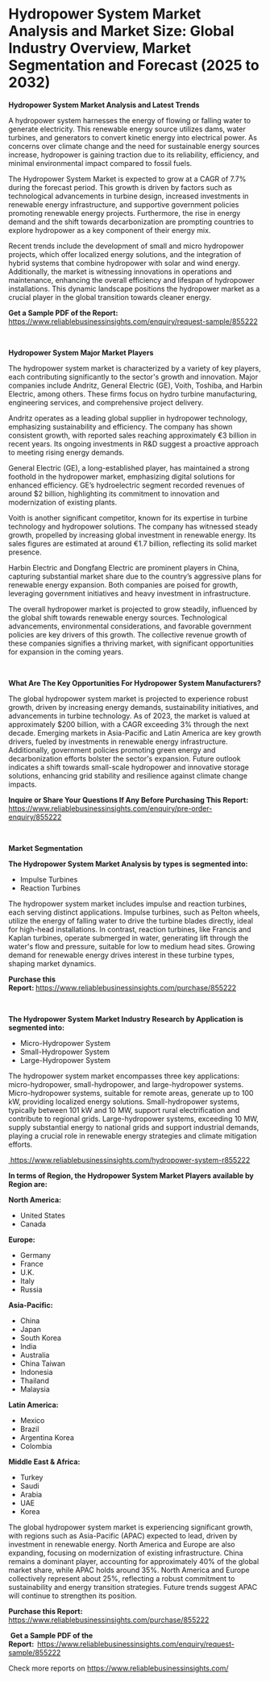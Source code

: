 <p><h1>Hydropower System Market Analysis and Market Size: Global Industry Overview, Market Segmentation and Forecast (2025 to 2032)</h1></p><p><strong>Hydropower System Market Analysis and Latest Trends</strong></p>
<p><p>A hydropower system harnesses the energy of flowing or falling water to generate electricity. This renewable energy source utilizes dams, water turbines, and generators to convert kinetic energy into electrical power. As concerns over climate change and the need for sustainable energy sources increase, hydropower is gaining traction due to its reliability, efficiency, and minimal environmental impact compared to fossil fuels.</p><p>The Hydropower System Market is expected to grow at a CAGR of 7.7% during the forecast period. This growth is driven by factors such as technological advancements in turbine design, increased investments in renewable energy infrastructure, and supportive government policies promoting renewable energy projects. Furthermore, the rise in energy demand and the shift towards decarbonization are prompting countries to explore hydropower as a key component of their energy mix.</p><p>Recent trends include the development of small and micro hydropower projects, which offer localized energy solutions, and the integration of hybrid systems that combine hydropower with solar and wind energy. Additionally, the market is witnessing innovations in operations and maintenance, enhancing the overall efficiency and lifespan of hydropower installations. This dynamic landscape positions the hydropower market as a crucial player in the global transition towards cleaner energy.</p></p>
<p><strong>Get a Sample PDF of the Report:&nbsp;</strong> <a href="https://www.reliablebusinessinsights.com/enquiry/request-sample/855222?utm_campaign=3276&utm_medium=2&utm_source=Github&utm_content=ia&utm_term=10042025&utm_id=hydropower-system">https://www.reliablebusinessinsights.com/enquiry/request-sample/855222</a></p>
<p>&nbsp;</p>
<p><strong>Hydropower System Major Market Players</strong></p>
<p><p>The hydropower system market is characterized by a variety of key players, each contributing significantly to the sector's growth and innovation. Major companies include Andritz, General Electric (GE), Voith, Toshiba, and Harbin Electric, among others. These firms focus on hydro turbine manufacturing, engineering services, and comprehensive project delivery.</p><p>Andritz operates as a leading global supplier in hydropower technology, emphasizing sustainability and efficiency. The company has shown consistent growth, with reported sales reaching approximately €3 billion in recent years. Its ongoing investments in R&D suggest a proactive approach to meeting rising energy demands.</p><p>General Electric (GE), a long-established player, has maintained a strong foothold in the hydropower market, emphasizing digital solutions for enhanced efficiency. GE’s hydroelectric segment recorded revenues of around $2 billion, highlighting its commitment to innovation and modernization of existing plants.</p><p>Voith is another significant competitor, known for its expertise in turbine technology and hydropower solutions. The company has witnessed steady growth, propelled by increasing global investment in renewable energy. Its sales figures are estimated at around €1.7 billion, reflecting its solid market presence.</p><p>Harbin Electric and Dongfang Electric are prominent players in China, capturing substantial market share due to the country’s aggressive plans for renewable energy expansion. Both companies are poised for growth, leveraging government initiatives and heavy investment in infrastructure.</p><p>The overall hydropower market is projected to grow steadily, influenced by the global shift towards renewable energy sources. Technological advancements, environmental considerations, and favorable government policies are key drivers of this growth. The collective revenue growth of these companies signifies a thriving market, with significant opportunities for expansion in the coming years.</p></p>
<p>&nbsp;</p>
<p><strong>What Are The Key Opportunities For Hydropower System Manufacturers?</strong></p>
<p><p>The global hydropower system market is projected to experience robust growth, driven by increasing energy demands, sustainability initiatives, and advancements in turbine technology. As of 2023, the market is valued at approximately $200 billion, with a CAGR exceeding 3% through the next decade. Emerging markets in Asia-Pacific and Latin America are key growth drivers, fueled by investments in renewable energy infrastructure. Additionally, government policies promoting green energy and decarbonization efforts bolster the sector's expansion. Future outlook indicates a shift towards small-scale hydropower and innovative storage solutions, enhancing grid stability and resilience against climate change impacts.</p></p>
<p><strong>Inquire or Share Your Questions If Any Before Purchasing This Report:</strong> <a href="https://www.reliablebusinessinsights.com/enquiry/pre-order-enquiry/855222?utm_campaign=3276&utm_medium=2&utm_source=Github&utm_content=ia&utm_term=10042025&utm_id=hydropower-system">https://www.reliablebusinessinsights.com/enquiry/pre-order-enquiry/855222</a></p>
<p>&nbsp;</p>
<p><strong>Market Segmentation</strong></p>
<p><strong>The Hydropower System Market Analysis by types is segmented into:</strong></p>
<p><ul><li>Impulse Turbines</li><li>Reaction Turbines</li></ul></p>
<p><p>The hydropower system market includes impulse and reaction turbines, each serving distinct applications. Impulse turbines, such as Pelton wheels, utilize the energy of falling water to drive the turbine blades directly, ideal for high-head installations. In contrast, reaction turbines, like Francis and Kaplan turbines, operate submerged in water, generating lift through the water's flow and pressure, suitable for low to medium head sites. Growing demand for renewable energy drives interest in these turbine types, shaping market dynamics.</p></p>
<p><strong>Purchase this Report:&nbsp;</strong><a href="https://www.reliablebusinessinsights.com/purchase/855222?utm_campaign=3276&utm_medium=2&utm_source=Github&utm_content=ia&utm_term=10042025&utm_id=hydropower-system">https://www.reliablebusinessinsights.com/purchase/855222</a></p>
<p>&nbsp;</p>
<p><strong>The Hydropower System Market Industry Research by Application is segmented into:</strong></p>
<p><ul><li>Micro-Hydropower System</li><li>Small-Hydropower System</li><li>Large-Hydropower System</li></ul></p>
<p><p>The hydropower system market encompasses three key applications: micro-hydropower, small-hydropower, and large-hydropower systems. Micro-hydropower systems, suitable for remote areas, generate up to 100 kW, providing localized energy solutions. Small-hydropower systems, typically between 101 kW and 10 MW, support rural electrification and contribute to regional grids. Large-hydropower systems, exceeding 10 MW, supply substantial energy to national grids and support industrial demands, playing a crucial role in renewable energy strategies and climate mitigation efforts.</p></p>
<p><a href="https://www.reliablebusinessinsights.com/hydropower-system-r855222?utm_campaign=3276&utm_medium=2&utm_source=Github&utm_content=ia&utm_term=10042025&utm_id=hydropower-system">&nbsp;https://www.reliablebusinessinsights.com/hydropower-system-r855222</a></p>
<p><strong>In terms of Region, the Hydropower System Market Players available by Region are:</strong></p>
<p>
    <p> <strong> North America: </strong>
        <ul>
            <li>United States</li>
            <li>Canada</li>
        </ul>
        </p> 
    <p> <strong> Europe: </strong>
        <ul>
            <li>Germany</li>
            <li>France</li>
            <li>U.K.</li>
            <li>Italy</li>
            <li>Russia</li>
        </ul>
        </p> 
    <p> <strong> Asia-Pacific: </strong>
        <ul>
            <li>China</li>
            <li>Japan</li>
            <li>South Korea</li>
            <li>India</li>
            <li>Australia</li>
            <li>China Taiwan</li>
            <li>Indonesia</li>
            <li>Thailand</li>
            <li>Malaysia</li>
        </ul>
        </p> 
    <p> <strong> Latin America: </strong>
        <ul>
            <li>Mexico</li>
            <li>Brazil</li>
            <li>Argentina Korea</li>
            <li>Colombia</li>
        </ul>
        </p> 
    <p> <strong> Middle East & Africa: </strong>
        <ul>
            <li>Turkey</li>
            <li>Saudi</li>
            <li>Arabia</li>
            <li>UAE</li>
            <li>Korea</li>
        </ul>
    </p>
    </p>
<p><p>The global hydropower system market is experiencing significant growth, with regions such as Asia-Pacific (APAC) expected to lead, driven by investment in renewable energy. North America and Europe are also expanding, focusing on modernization of existing infrastructure. China remains a dominant player, accounting for approximately 40% of the global market share, while APAC holds around 35%. North America and Europe collectively represent about 25%, reflecting a robust commitment to sustainability and energy transition strategies. Future trends suggest APAC will continue to strengthen its position.</p></p>
<p><strong>Purchase this Report: </strong><a href="https://www.reliablebusinessinsights.com/purchase/855222?utm_campaign=3276&utm_medium=2&utm_source=Github&utm_content=ia&utm_term=10042025&utm_id=hydropower-system">https://www.reliablebusinessinsights.com/purchase/855222</a></p>
<p>&nbsp;<strong>Get a Sample PDF of the Report:&nbsp;&nbsp;</strong><a href="https://www.reliablebusinessinsights.com/enquiry/request-sample/855222?utm_campaign=3276&utm_medium=2&utm_source=Github&utm_content=ia&utm_term=10042025&utm_id=hydropower-system">https://www.reliablebusinessinsights.com/enquiry/request-sample/855222</a></p>
<p><strong></strong></p>
<p>Check more reports on <a href="https://www.reliablebusinessinsights.com/?utm_campaign=3276&utm_medium=2&utm_source=Github&utm_content=ia&utm_term=10042025&utm_id=hydropower-system">https://www.reliablebusinessinsights.com/</a></p>